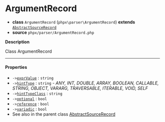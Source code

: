 # ArgumentRecord

- **class** `ArgumentRecord` (`phpx\parser\ArgumentRecord`) **extends** [`AbstractSourceRecord`](https://github.com/jphp-compiler/jphp/blob/master/exts/jphp-parser-ext/api-docs/classes/phpx/parser/AbstractSourceRecord.md)
- **source** `phpx/parser/ArgumentRecord.php`

**Description**

Class ArgumentRecord

---

#### Properties

- `->`[`exprValue`](#prop-exprvalue) : `string`
- `->`[`hintType`](#prop-hinttype) : `string` - _ANY, INT, DOUBLE, ARRAY, BOOLEAN, CALLABLE, STRING, OBJECT, VARARG, TRAVERSABLE, ITERABLE, VOID, SELF_
- `->`[`hintTypeClass`](#prop-hinttypeclass) : `string`
- `->`[`optional`](#prop-optional) : `bool`
- `->`[`reference`](#prop-reference) : `bool`
- `->`[`variadic`](#prop-variadic) : `bool`
- See also in the parent class [AbstractSourceRecord](https://github.com/jphp-compiler/jphp/blob/master/exts/jphp-parser-ext/api-docs/classes/phpx/parser/AbstractSourceRecord.md)